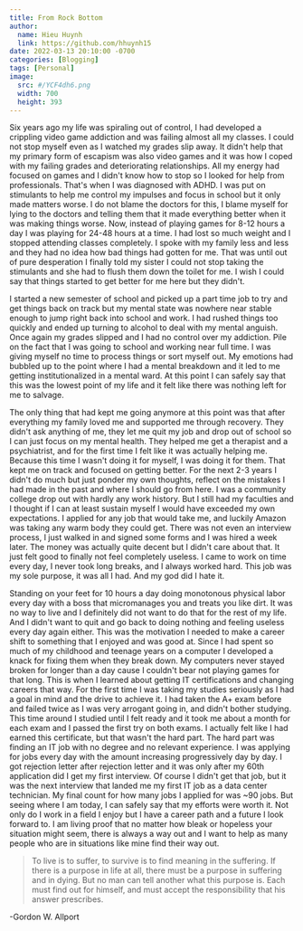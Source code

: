 ```yaml
---
title: From Rock Bottom
author:
  name: Hieu Huynh
  link: https://github.com/hhuynh15
date: 2022-03-13 20:10:00 -0700
categories: [Blogging]
tags: [Personal]
image: 
  src: #/YCF4dh6.png
  width: 700
  height: 393
---
```


Six years ago my life was spiraling out of control, I had developed a crippling video game addiction and was failing almost all my classes. I could not stop myself even as I watched my grades slip away. It didn't help that my primary form of escapism was also video games and it was how I coped with my failing grades and deteriorating relationships. All my energy had focused on games and I didn't know how to stop so I looked for help from professionals. That's when I was diagnosed with ADHD. I was put on stimulants to help me control my impulses and focus in school but it only made matters worse. I do not blame the doctors for this, I blame myself for lying to the doctors and telling them that it made everything better when it was making things worse. Now, instead of playing games for 8-12 hours a day I was playing for 24-48 hours at a time. I had lost so much weight and I stopped attending classes completely. I spoke with my family less and less and they had no idea how bad things had gotten for me. That was until out of pure desperation I finally told my sister I could not stop taking the stimulants and she had to flush them down the toilet for me. I wish I could say that things started to get better for me here but they didn't. 

I started a new semester of school and picked up a part time job to try and get things back on track but my mental state was nowhere near stable enough to jump right back into school and work. I had rushed things too quickly and ended up turning to alcohol to deal with my mental anguish. Once again my grades slipped and I had no control over my addiction. Pile on the fact that I was going to school and working near full time. I was giving myself no time to process things or sort myself out. My emotions had bubbled up to the point where I had a mental breakdown and it led to me getting institutionalized in a mental ward. At this point I can safely say that this was the lowest point of my life and it felt like there was nothing left for me to salvage.

The only thing that had kept me going anymore at this point was that after everything my family loved me and supported me through recovery. They didn't ask anything of me, they let me quit my job and drop out of school so I can just focus on my mental health. They helped me get a therapist and a psychiatrist, and for the first time I felt like it was actually helping me. Because this time I wasn't doing it for myself, I was doing it for them. That kept me on track and focused on getting better. For the next 2-3 years I didn't do much but just ponder my own thoughts, reflect on the mistakes I had made in the past and where I should go from here. I was a community college drop out with hardly any work history. But I still had my faculties and I thought if I can at least sustain myself I would have exceeded my own expectations. I applied for any job that would take me, and luckily Amazon was taking any warm body they could get. There was not even an interview process, I just walked in and signed some forms and I was hired a week later. The money was actually quite decent but I didn't care about that. It just felt good to finally not feel completely useless. I came to work on time every day, I never took long breaks, and I always worked hard. This job was my sole purpose, it was all I had. And my god did I hate it.

Standing on your feet for 10 hours a day doing monotonous physical labor every day with a boss that micromanages you and treats you like dirt. It was no way to live and I definitely did not want to do that for the rest of my life. And I didn't want to quit and go back to doing nothing and feeling useless every day again either. This was the motivation I needed to make a career shift to something that I enjoyed and was good at. Since I had spent so much of my childhood and teenage years on a computer I developed a knack for fixing them when they break down. My computers never stayed broken for longer than a day cause I couldn't bear not playing games for that long. This is when I learned about getting IT certifications and changing careers that way. For the first time I was taking my studies seriously as I had a goal in mind and the drive to achieve it. I had taken the A+ exam before and failed twice as I was very arrogant going in, and didn't bother studying. This time around I studied until I felt ready and it took me about a month for each exam and I passed the first try on both exams. I actually felt like I had earned this certificate, but that wasn't the hard part. The hard part was finding an IT job with no degree and no relevant experience. I was applying for jobs every day with the amount increasing progressively day by day. I got rejection letter after rejection letter and it was only after my 60th application did I get my first interview. Of course I didn't get that job, but it was the next interview that landed me my first IT job as a data center technician. My final count for how many jobs I applied for was ~90 jobs. But seeing where I am today, I can safely say that my efforts were worth it. Not only do I work in a field I enjoy but I have a career path and a future I look forward to. I am living proof that no matter how bleak or hopeless your situation might seem, there is always a way out and I want to help as many people who are in situations like mine find their way out.

> To live is to suffer, to survive is to find meaning in the suffering. If there is a purpose in life at all, there must be a purpose in suffering and in dying. But no man can tell another what this purpose is. Each must find out for himself, and must accept the responsibility that his answer prescribes.

  -Gordon W. Allport